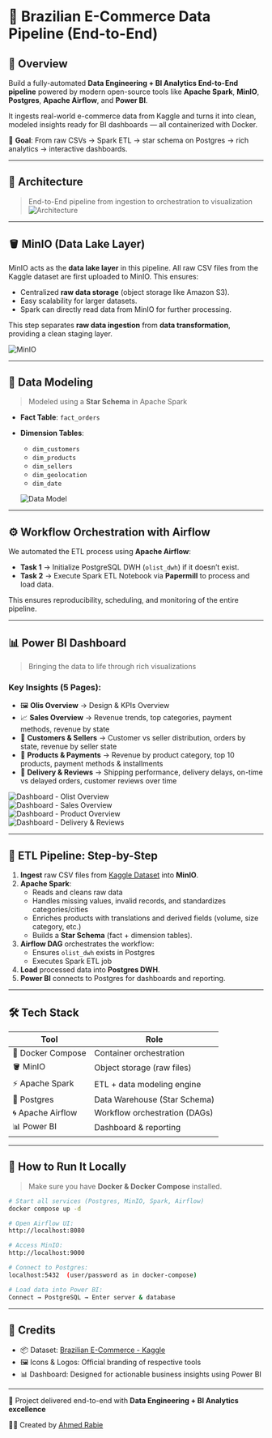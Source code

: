 # 🚀 Brazilian E-Commerce Data Pipeline (End-to-End)

## 🌟 Overview

Build a fully-automated **Data Engineering + BI Analytics End-to-End pipeline** powered by modern open-source tools like **Apache Spark**, **MinIO**, **Postgres**, **Apache Airflow**, and **Power BI**.

It ingests real-world e-commerce data from Kaggle and turns it into clean, modeled insights ready for BI dashboards — all containerized with Docker.

🎯 **Goal**: From raw CSVs → Spark ETL → star schema on Postgres → rich analytics → interactive dashboards.

---

## 🧱 Architecture

> End-to-End pipeline from ingestion to orchestration to visualization  
  ![Architecture](./images/pipeline_architecture.jpg)

---

## 🪣 MinIO (Data Lake Layer)

MinIO acts as the **data lake layer** in this pipeline. All raw CSV files from the Kaggle dataset are first uploaded to MinIO. This ensures:
- Centralized **raw data storage** (object storage like Amazon S3).
- Easy scalability for larger datasets.
- Spark can directly read data from MinIO for further processing.

This step separates **raw data ingestion** from **data transformation**, providing a clean staging layer.

![MinIO](./images/MinIO.png)

---

## 🧬 Data Modeling

> Modeled using a **Star Schema** in Apache Spark

- **Fact Table**: `fact_orders`  
- **Dimension Tables**:  
  - `dim_customers`  
  - `dim_products`  
  - `dim_sellers`  
  - `dim_geolocation`  
  - `dim_date`  

  ![Data Model](./images/star_schema.png)

---

## ⚙️ Workflow Orchestration with Airflow

We automated the ETL process using **Apache Airflow**:

- **Task 1** → Initialize PostgreSQL DWH (`olist_dwh`) if it doesn’t exist.  
- **Task 2** → Execute Spark ETL Notebook via **Papermill** to process and load data.  

This ensures reproducibility, scheduling, and monitoring of the entire pipeline.

---

## 📊 Power BI Dashboard

> Bringing the data to life through rich visualizations  

### Key Insights (5 Pages):

- 🖼️ **Olis Overview** → Design & KPIs Overview  
- 📈 **Sales Overview** → Revenue trends, top categories, payment methods, revenue by state  
- 👥 **Customers & Sellers** → Customer vs seller distribution, orders by state, revenue by seller state  
- 🛒 **Products & Payments** → Revenue by product category, top 10 products, payment methods & installments  
- 🚚 **Delivery & Reviews** → Shipping performance, delivery delays, on-time vs delayed orders, customer reviews over time  

 ![Dashboard - Olist Overview](./images/Olist_Overview.png)  
 ![Dashboard - Sales Overview](./images/Seles_Overview.png)  
 ![Dashboard - Product Overview](./images/Product_Overview.png)  
 ![Dashboard - Delivery & Reviews](./images/Delivery_Reviews.png)  

---

## 🔄 ETL Pipeline: Step-by-Step

1. **Ingest** raw CSV files from [Kaggle Dataset](https://www.kaggle.com/datasets/olistbr/brazilian-ecommerce) into **MinIO**.  
2. **Apache Spark**:  
   - Reads and cleans raw data  
   - Handles missing values, invalid records, and standardizes categories/cities  
   - Enriches products with translations and derived fields (volume, size category, etc.)  
   - Builds a **Star Schema** (fact + dimension tables).  
3. **Airflow DAG** orchestrates the workflow:  
   - Ensures `olist_dwh` exists in Postgres  
   - Executes Spark ETL job  
4. **Load** processed data into **Postgres DWH**.  
5. **Power BI** connects to Postgres for dashboards and reporting.  

---

## 🛠️ Tech Stack

| Tool              | Role                          |
| ----------------- | ----------------------------- |
| 🐳 Docker Compose | Container orchestration       |
| 🪣 MinIO          | Object storage (raw files)    |
| ⚡ Apache Spark   | ETL + data modeling engine    |
| 🐘 Postgres       | Data Warehouse (Star Schema)  |
| 🌀 Apache Airflow | Workflow orchestration (DAGs) |
| 📊 Power BI       | Dashboard & reporting         |

---

## 🚀 How to Run It Locally

> Make sure you have **Docker & Docker Compose** installed.

```bash
# Start all services (Postgres, MinIO, Spark, Airflow)
docker compose up -d

# Open Airflow UI:
http://localhost:8080

# Access MinIO:
http://localhost:9000

# Connect to Postgres:
localhost:5432  (user/password as in docker-compose)

# Load data into Power BI:
Connect → PostgreSQL → Enter server & database
```

---

## 🙏 Credits

- 📦 Dataset: [Brazilian E-Commerce - Kaggle](https://www.kaggle.com/datasets/olistbr/brazilian-ecommerce)  
- 🖼️ Icons & Logos: Official branding of respective tools  
- 📊 Dashboard: Designed for actionable business insights using Power BI  

---

🚀 Project delivered end-to-end with **Data Engineering + BI Analytics excellence**  

👨‍💻 Created by [Ahmed Rabie](https://www.linkedin.com/in/ahmed-m-rabie-0ba5b120b/)

